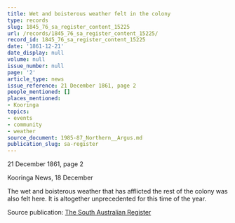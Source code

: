 ```yaml
---
title: Wet and boisterous weather felt in the colony
type: records
slug: 1845_76_sa_register_content_15225
url: /records/1845_76_sa_register_content_15225/
record_id: 1845_76_sa_register_content_15225
date: '1861-12-21'
date_display: null
volume: null
issue_number: null
page: '2'
article_type: news
issue_reference: 21 December 1861, page 2
people_mentioned: []
places_mentioned:
- Kooringa
topics:
- events
- community
- weather
source_document: 1985-87_Northern__Argus.md
publication_slug: sa-register
---
```


21 December 1861, page 2

Kooringa News, 18 December

The wet and boisterous weather that has afflicted the rest of the colony was also felt here.  It is altogether unprecedented for this time of the year.

Source publication: [The South Australian Register](/publications/sa-register/)
